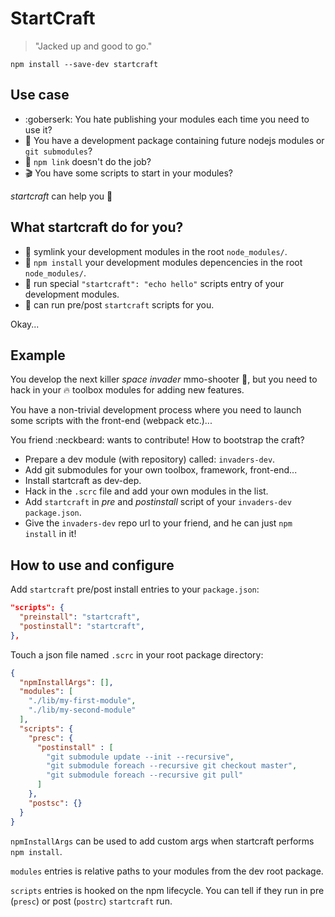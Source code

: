 # StartCraft

> "Jacked up and good to go."

`npm install --save-dev startcraft`

## Use case

- :goberserk: You hate publishing your modules each time you need to use it?
- :construction: You have a development package containing future nodejs
  modules or `git submodules`?
- :goat: `npm link` doesn't do the job?
- :clapper: You have some scripts to start in your modules?

*startcraft* can help you :punch:

## What startcraft do for you?

- :wrench: symlink your development modules in the root `node_modules/`.
- :octopus: `npm install` your development modules depencencies in the root
  `node_modules/`.
- :racehorse: run special `"startcraft": "echo hello"` scripts entry of your
  development modules.
- :cake: can run pre/post `startcraft` scripts for you.

Okay...

## Example

You develop the next killer *space invader* mmo-shooter :space_invader:,
but you need to hack in your :fire: toolbox modules for adding new features.

You have a non-trivial development process where you need to launch some
scripts with the front-end (webpack etc.)...

You friend :neckbeard: wants to contribute! How to bootstrap the craft?

- Prepare a dev module (with repository) called: `invaders-dev`.
- Add git submodules for your own toolbox, framework, front-end...
- Install startcraft as dev-dep.
- Hack in the `.scrc` file and add your own modules in the list.
- Add `startcraft` in *pre* and *postinstall* script of your `invaders-dev`
  `package.json`.
- Give the `invaders-dev` repo url to your friend, and he can just `npm install`
  in it!

## How to use and configure

Add `startcraft` pre/post install entries to your `package.json`:

```json
"scripts": {
  "preinstall": "startcraft",
  "postinstall": "startcraft",
},
```

Touch a json file named `.scrc` in your root package directory:

```json
{
  "npmInstallArgs": [],
  "modules": [
    "./lib/my-first-module",
    "./lib/my-second-module"
  ],
  "scripts": {
    "presc": {
      "postinstall" : [
        "git submodule update --init --recursive",
        "git submodule foreach --recursive git checkout master",
        "git submodule foreach --recursive git pull"
      ]
    },
    "postsc": {}
  }
}
```

`npmInstallArgs` can be used to add custom args when startcraft performs
`npm install`.

`modules` entries is relative paths to your modules from the dev root package.

`scripts` entries is hooked on the npm lifecycle. You can tell if they run in
pre (`presc`) or post (`postrc`) `startcraft` run.
